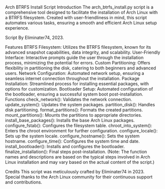 Arch BTRFS Install Script
Introduction
The arch_btrfs_install.py script is a comprehensive tool designed to facilitate the installation of Arch Linux with a BTRFS filesystem. Created with user-friendliness in mind, this script automates various tasks, ensuring a smooth and efficient Arch Linux setup experience.

Script By Eliminater74, 2023.

Features
BTRFS Filesystem: Utilizes the BTRFS filesystem, known for its advanced snapshot capabilities, data integrity, and scalability.
User-Friendly Interface: Interactive prompts guide the user through the installation process, minimizing the potential for errors.
Custom Partitioning: Offers flexibility in partitioning the disk, catering to both beginners and advanced users.
Network Configuration: Automated network setup, ensuring a seamless internet connection throughout the installation.
Package Installation: Streamlined process for installing essential packages, with options for customization.
Bootloader Setup: Automated configuration of the bootloader, ensuring a successful system boot post-installation.
Functions
check_network(): Validates the network connection.
update_system(): Updates the system packages.
partition_disk(): Handles disk partitioning.
format_partitions(): Formats the created partitions.
mount_partitions(): Mounts the partitions to appropriate directories.
install_base_packages(): Installs the base Arch Linux packages.
configure_fstab(): Configures the filesystem table.
chroot_into_system(): Enters the chroot environment for further configuration.
configure_locale(): Sets up the system locale.
configure_hostname(): Sets the system hostname.
configure_time(): Configures the system time and date.
install_bootloader(): Installs and configures the bootloader.
finalize_installation(): Final steps post-installation.
(Note: The function names and descriptions are based on the typical steps involved in Arch Linux installation and may vary based on the actual content of the script.)

Credits
This script was meticulously crafted by Eliminater74 in 2023. Special thanks to the Arch Linux community for their continuous support and contributions.
